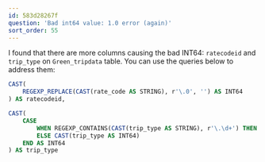 ```yaml
---
id: 583d28267f
question: 'Bad int64 value: 1.0 error (again)'
sort_order: 55
---
```


I found that there are more columns causing the bad INT64: `ratecodeid` and `trip_type` on `Green_tripdata` table. You can use the queries below to address them:

```sql
CAST(
    REGEXP_REPLACE(CAST(rate_code AS STRING), r'\.0', '') AS INT64
) AS ratecodeid,

CAST(
    CASE
        WHEN REGEXP_CONTAINS(CAST(trip_type AS STRING), r'\.\d+') THEN NULL
        ELSE CAST(trip_type AS INT64)
    END AS INT64
) AS trip_type
```